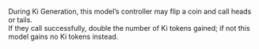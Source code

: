 During Ki Generation, this model’s controller may flip a coin and call heads or tails.  
If they call successfully, double the number of Ki tokens gained; if not this model gains no Ki tokens instead.